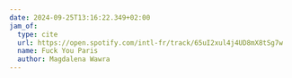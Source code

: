 ```yaml
---
date: 2024-09-25T13:16:22.349+02:00
jam_of:
  type: cite
  url: https://open.spotify.com/intl-fr/track/65uI2xul4j4UD8mX8tSg7w
  name: Fuck You Paris
  author: Magdalena Wawra
---
```

